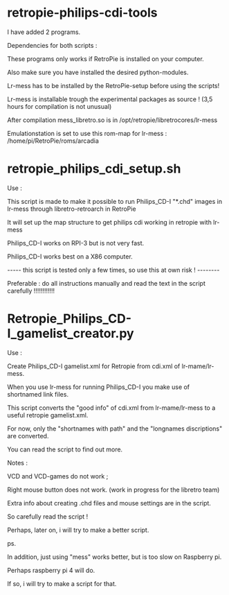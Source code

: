 # retropie-philips-cdi-tools

I have added 2 programs.

Dependencies for both scripts : 

These programs only works if RetroPie is installed on your computer.

Also make sure you have installed the desired python-modules.

Lr-mess has to be installed by the RetroPie-setup before using the scripts!

Lr-mess is installable trough the experimental packages as source ! (3,5 hours for compilation is not unusual)

After compilation mess_libretro.so is in /opt/retropie/libretrocores/lr-mess 

Emulationstation is set to use this rom-map for lr-mess : /home/pi/RetroPie/roms/arcadia

# retropie_philips_cdi_setup.sh

Use :

This script is made to make it possible to run Philips_CD-I "*.chd" images in lr-mess through libretro-retroarch in RetroPie

It will set up the map structure to get philips cdi working in retropie with lr-mess

Philips_CD-I works on RPI-3 but is not very fast. 

Philips_CD-I works best on a X86 computer. 

----- this script is tested only a few times, so use this at own risk ! --------

Preferable : do all instructions manually and read the text in the script carefully !!!!!!!!!!!!


# Retropie_Philips_CD-I_gamelist_creator.py

Use :

Create Philips_CD-I gamelist.xml for Retropie from cdi.xml of lr-mame/lr-mess.

When you use lr-mess for running Philips_CD-I you make use of shortnamed link files.

This script converts the "good info" of cdi.xml from lr-mame/lr-mess to a useful retropie gamelist.xml.

For now, only the "shortnames with path" and the "longnames discriptions" are converted. 

You can read the script to find out more.

Notes :

VCD and VCD-games do not work ;

Right mouse button does not work. (work in progress for the libretro team)

Extra info about creating .chd files and mouse settings are in the script.

So carefully read the script !

Perhaps, later on, i will try to make a better script.

ps.

In addition, just using "mess" works better, but is too slow on Raspberry pi.

Perhaps raspberry pi 4 will do.

If so, i will try to make a script for that.



